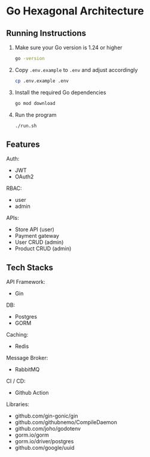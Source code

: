 # Go Hexagonal Architecture

## Running Instructions

1. Make sure your Go version is 1.24 or higher

    ```sh
    go -version
    ```

2. Copy `.env.example` to `.env` and adjust accordingly

    ```sh
    cp .env.example .env
    ```

3. Install the required Go dependencies

    ```sh
    go mod download
    ```

4. Run the program

    ```sh
    ./run.sh
    ```

## Features

Auth:
- JWT
- OAuth2

RBAC:
- user
- admin

APIs:
- Store API (user)
- Payment gateway
- User CRUD (admin)
- Product CRUD (admin)

## Tech Stacks

API Framework:
- Gin

DB:
- Postgres
- GORM

Caching:
- Redis

Message Broker:
- RabbitMQ

CI / CD:
- Github Action

Libraries:
- github.com/gin-gonic/gin
- github.com/githubnemo/CompileDaemon
- github.com/joho/godotenv
- gorm.io/gorm
- gorm.io/driver/postgres
- github.com/google/uuid
